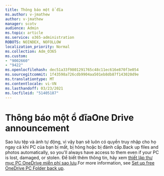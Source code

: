 ```yaml
---
title: Thông báo một ổ đĩa
ms.author: v-jmathew
author: v-jmathew
manager: scotv
audience: Admin
ms.topic: article
ms.service: o365-administration
ROBOTS: NOINDEX, NOFOLLOW
localization_priority: Normal
ms.collection: Adm_O365
ms.custom:
- "9002660"
- "9422"
ms.openlocfilehash: dec51a33f9801291765c48c11ec616e870f3e054
ms.sourcegitcommit: 1f43598a726cdb9904aa501eb8db87f143020d9e
ms.translationtype: MT
ms.contentlocale: vi-VN
ms.lasthandoff: 03/23/2021
ms.locfileid: "51405187"
---
```

# <a name="one-drive-announcement"></a><span data-ttu-id="b9ca8-102">Thông báo một ổ đĩa</span><span class="sxs-lookup"><span data-stu-id="b9ca8-102">One Drive announcement</span></span>

<span data-ttu-id="b9ca8-103">Sao lưu tệp và ảnh tự động, vì vậy bạn sẽ luôn có quyền truy nhập cho họ ngay cả khi PC của bạn bị mất, bị hỏng hoặc bị đánh cắp.</span><span class="sxs-lookup"><span data-stu-id="b9ca8-103">Back up files and photos automatically, so you'll always have access to them even if your PC is lost, damaged, or stolen.</span></span> <span data-ttu-id="b9ca8-104">Để biết thêm thông tin, hãy xem [thiết lập thư mục PC OneDrive miễn phí sao lưu](https://www.microsoft.com/microsoft-365/onedrive/pc-cloud-backup).</span><span class="sxs-lookup"><span data-stu-id="b9ca8-104">For more information, see [Set up free OneDrive PC Folder back up](https://www.microsoft.com/microsoft-365/onedrive/pc-cloud-backup).</span></span>
